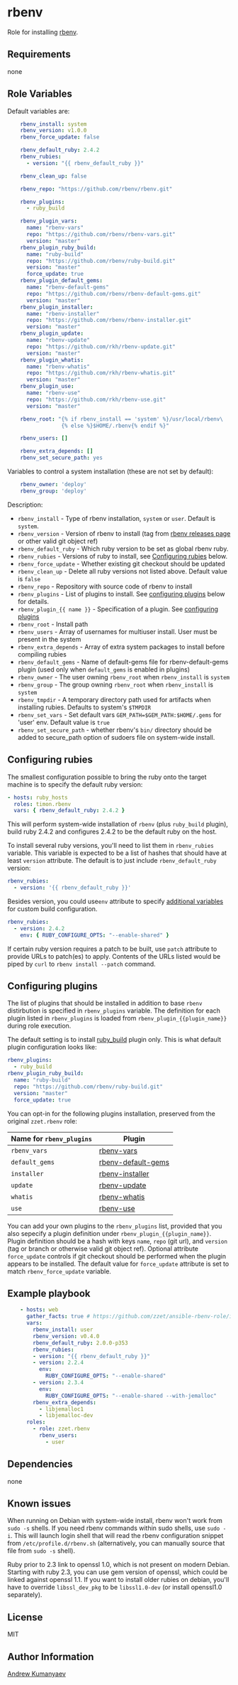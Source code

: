 rbenv
========

Role for installing [rbenv](https://github.com/sstephenson/rbenv).

<!--

Role ready status
------------

[![Build Status](https://travis-ci.org/zzet/ansible-rbenv-role.png?branch=master)](https://travis-ci.org/zzet/ansible-rbenv-role)
-->

Requirements
------------

none

Role Variables
--------------

Default variables are:

```yml
    rbenv_install: system
    rbenv_version: v1.0.0
    rbenv_force_update: false

    rbenv_default_ruby: 2.4.2
    rbenv_rubies:
      - version: "{{ rbenv_default_ruby }}"

    rbenv_clean_up: false

    rbenv_repo: "https://github.com/rbenv/rbenv.git"

    rbenv_plugins:
      - ruby_build

    rbenv_plugin_vars:
      name: "rbenv-vars"
      repo: "https://github.com/rbenv/rbenv-vars.git"
      version: "master"
    rbenv_plugin_ruby_build:
      name: "ruby-build"
      repo: "https://github.com/rbenv/ruby-build.git"
      version: "master"
      force_update: true
    rbenv_plugin_default_gems:
      name: "rbenv-default-gems"
      repo: "https://github.com/rbenv/rbenv-default-gems.git"
      version: "master"
    rbenv_plugin_installer:
      name: "rbenv-installer"
      repo: "https://github.com/rbenv/rbenv-installer.git"
      version: "master"
    rbenv_plugin_update:
      name: "rbenv-update"
      repo: "https://github.com/rkh/rbenv-update.git"
      version: "master"
    rbenv_plugin_whatis:
      name: "rbenv-whatis"
      repo: "https://github.com/rkh/rbenv-whatis.git"
      version: "master"
    rbenv_plugin_use:
      name: "rbenv-use"
      repo: "https://github.com/rkh/rbenv-use.git"
      version: "master"

    rbenv_root: "{% if rbenv_install == 'system' %}/usr/local/rbenv\
                 {% else %}$HOME/.rbenv{% endif %}"

    rbenv_users: []

    rbenv_extra_depends: []
    rbenv_set_secure_path: yes
```

Variables to control a system installation (these are not set by default):

```yml
    rbenv_owner: 'deploy'
    rbenv_group: 'deploy'
```

Description:

- `rbenv_install` - Type of rbenv installation, `system` or `user`. Default is
  `system`.
- `rbenv_version` - Version of rbenv to install (tag from [rbenv releases
  page](https://github.com/sstephenson/rbenv/releases) or other valid git
  object ref)
- `rbenv_default_ruby` - Which ruby version to be set as global rbenv ruby.
- `rbenv_rubies` - Versions of ruby to install, see [Configuring
   rubies](#configuring-rubies) below.
- `rbenv_force_update` - Whether existing git checkout should be updated
- `rbenv_clean_up` - Delete all ruby versions not listed above.
   Default value is `false`
- `rbenv_repo` - Repository with source code of rbenv to install
- `rbenv_plugins` -  List of plugins to install. See [configuring
plugins](#configuring-plugins) below for details.
- `rbenv_plugin_{{ name }}` - Specification of a plugin. See [configuring
plugins](#configuring-plugins)
- `rbenv_root` - Install path
- `rbenv_users` - Array of usernames for multiuser install.
   User must be present in the system
- `rbenv_extra_depends` - Array of extra system packages to install before
   compiling rubies
- `rbenv_default_gems` - Name of default-gems file for rbenv-default-gems
   plugin (used only when `default_gems` is enabled in plugins)
- `rbenv_owner` - The user  owning `rbenv_root` when `rbenv_install` is `system`
- `rbenv_group` - The group owning `rbenv_root` when `rbenv_install` is `system`
- `rbenv_tmpdir` - A temporary directory path used for artifacts when
  installing rubies. Defaults to system's `$TMPDIR`
- `rbenv_set_vars` - Set default vars `GEM_PATH=$GEM_PATH:$HOME/.gems`
  for 'user' env. Default value is `true`
- `rbenv_set_secure_path` - whether rbenv's `bin/` directory should be added
  to secure\_path option of sudoers file on system-wide install.

Configuring rubies
------------------

The smallest configuration possible to bring the ruby onto the target machine
is to specify the default ruby version:


```yaml
- hosts: ruby_hosts
  roles: timon.rbenv
  vars: { rbenv_default_ruby: 2.4.2 }
```

This will perform system-wide installation of `rbenv` (plus `ruby_build`
plugin), build ruby 2.4.2 and configures 2.4.2 to be the default ruby on the
host.

To install several ruby versions, you'll need to list them in `rbenv_rubies`
variable. This variable is expected to be a list of hashes that should have
at least `version` attribute. The default is to just include
`rbenv_default_ruby` version:

```yaml
rbenv_rubies:
  - version: '{{ rbenv_default_ruby }}'
```

Besides version, you could use`env` attribute to specify [additional
variables](https://github.com/rbenv/ruby-build#custom-build-configuration)
for custom build configuration.

```yaml
rbenv_rubies:
  - version: 2.4.2
    env: { RUBY_CONFIGURE_OPTS: "--enable-shared" }
```

If certain ruby version requires a patch to be built, use `patch` attribute to
provide URLs to patch(es) to apply. Contents of the URLs listed would be
piped by `curl` to `rbenv install --patch` command.

Configuring plugins
-------------------

The list of plugins that should be installed in addition to base `rbenv`
distirbution is specified in `rbenv_plugins` variable. The definition for each
plugin listed in `rbenv_plugins` is loaded from `rbenv_plugin_{{plugin_name}}`
during role execution.

The default setting is to install
[ruby\_build](https://github.com/rbenv/ruby-build) plugin only.
This is what default plugin configuration looks like:

```yaml
rbenv_plugins:
  - ruby_build
rbenv_plugin_ruby_build:
  name: "ruby-build"
  repo: "https://github.com/rbenv/ruby-build.git"
  version: "master"
  force_update: true
```

You can opt-in for the following plugins installation, preserved from the
original `zzet.rbenv` role:

Name for `rbenv_plugins` | Plugin
-------------------------|---------
`rbenv_vars`   | [rbenv-vars](https://github.com/rbenv/rbenv-vars)
`default_gems` | [rbenv-default-gems](https://github.com/rbenv/rbenv-default-gems)
`installer`    | [rbenv-installer](https://github.com/rbenv/rbenv-installer)
`update`       | [rbenv-update](https://github.com/rkh/rbenv-update)
`whatis`       | [rbenv-whatis](https://github.com/rkh/rbenv-whatis)
`use`          | [rbenv-use](https://github.com/rkh/rbenv-use)

You can add your own plugins to the `rbenv_plugins` list, provided that you also
sepecify a plugin definition under `rbenv_plugin_{{plugin_name}}`.
Plugin definition should be a hash with keys `name`, `repo` (git url),
and `version` (tag or branch or otherwise valid git object ref).
Optional attribute `force_update` controls if git checkout should be performed
when the plugin appears to be installed.  The default value for `force_update`
attribute is set to match `rbenv_force_update` variable.

Example playbook
----------------

```yml
    - hosts: web
      gather_facts: true # https://github.com/zzet/ansible-rbenv-role/issues/37
      vars:
        rbenv_install: user
        rbenv_version: v0.4.0
        rbenv_default_ruby: 2.0.0-p353
        rbenv_rubies:
        - version: "{{ rbenv_default_ruby }}"
        - version: 2.2.4
          env:
            RUBY_CONFIGURE_OPTS: "--enable-shared"
        - version: 2.3.4
          env:
            RUBY_CONFIGURE_OPTS: "--enable-shared --with-jemalloc"
        rbenv_extra_depends:
          - libjemalloc1
          - libjemalloc-dev
      roles:
        - role: zzet.rbenv
          rbenv_users:
            - user
```

Dependencies
------------

none

Known issues
------------

When running on Debian with system-wide install, rbenv won't work from
`sudo -s` shells. If you need rbenv commands within sudo shells, use `sudo -i`.
This will launch login shell that will read the rbenv configuration snippet
from `/etc/profile.d/rbenv.sh` (alternatively, you can manually source that
file from `sudo -s` shell).

Ruby prior to 2.3 link to openssl 1.0, which is not present on modern Debian.
Starting with ruby 2.3, you can use gem version of openssl, which could be
linked against openssl 1.1. If you want to install older rubies on debian,
you'll have to override `libssl_dev_pkg` to be `libssl1.0-dev` (or install
openssl1.0 separately).

License
-------

MIT

Author Information
------------------

[Andrew Kumanyaev](http://github.com/zzet)
